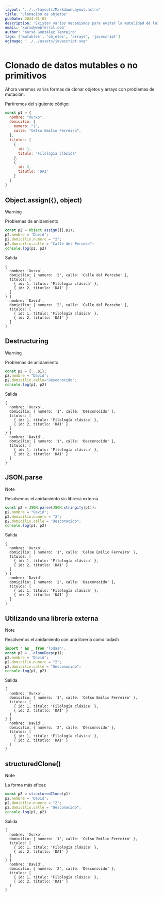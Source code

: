 ```yaml
---
layout: '../../layouts/MarkdownLayout.astro'
title: 'Clonación de objetos'
pubDate: 2024-01-02
description: 'Existen varios mecanismos para evitar la mutalidad de los arrays y objetos o los conocidos como datos mutables o no primitivos. Sin duda la función global structuredClone es un excelente opción. Pero en este artículo repasaremos otras posibilidades.'
email: 'xurxo@webferrol.com'
author: 'Xurxo González Tenreiro'
tags: ['mutables', 'objetos', 'arrays', 'javascript']
ogImage: '../../assets/javascript.svg'
---
```




# Clonado de datos mutables o no primitivos

Ahora veremos varias formas de clonar objetos y arrays con problemas de mutación.

Partiremos del siguiente código:

```js
const p1 = {
  nombre: "Xurxo",
  domicilio: {
    numero: "1",
    calle: "Celso Emilio Ferreiro",
  },
  titulos: [
    {
      id: 1,
      titulo: 'Filología clásica'
    },
    {
      id: 2,
      titutlo: 'DAI'
    }
  ]
}
```

## Object.assign({}, object)

> [!WARNING]
> Problemas de anidamiento

```js
const p2 = Object.assign({},p1);
p2.nombre = 'David';
p2.domicilio.numero = "2";
p2.domicilio.calle = "Calle del Percebe";
console.log(p1, p2)
```

Salida

```
{
  nombre: 'Xurxo',
  domicilio: { numero: '2', calle: 'Calle del Percebe' },
  titulos: [
    { id: 1, titulo: 'Filología clásica' },
    { id: 2, titutlo: 'DAI' }
  ]
} {
  nombre: 'David',
  domicilio: { numero: '2', calle: 'Calle del Percebe' },
  titulos: [
    { id: 1, titulo: 'Filología clásica' },
    { id: 2, titutlo: 'DAI' }
  ]
}
```

## Destructuring

> [!WARNING]
> Problemas de anidamiento

```js
const p2 = {...p1};
p2.nombre = "David";
p2.domicilio.calle="Desconocido";
console.log(p1, p2)
```
Salida

```
{
  nombre: 'Xurxo',
  domicilio: { numero: '1', calle: 'Desconocido' },
  titulos: [
    { id: 1, titulo: 'Filología clásica' },
    { id: 2, titutlo: 'DAI' }
  ]
} {
  nombre: 'David',
  domicilio: { numero: '1', calle: 'Desconocido' },
  titulos: [
    { id: 1, titulo: 'Filología clásica' },
    { id: 2, titutlo: 'DAI' }
  ]
}
```

## JSON.parse

> [!NOTE]
> Resolvemos el anidamiento sin librería externa

```js
const p2 = JSON.parse(JSON.stringify(p1));
p2.nombre = "David";
p2.domicilio.numero = "2";
p2.domicilio.calle = "Desconocido";
console.log(p1, p2)
```

Salida

```
{
  nombre: 'Xurxo',
  domicilio: { numero: '1', calle: 'Celso Emilio Ferreiro' },
  titulos: [
    { id: 1, titulo: 'Filología clásica' },
    { id: 2, titutlo: 'DAI' }
  ]
} {
  nombre: 'David',
  domicilio: { numero: '2', calle: 'Desconocido' },
  titulos: [
    { id: 1, titulo: 'Filología clásica' },
    { id: 2, titutlo: 'DAI' }
  ]
}
```

## Utilizando una librería externa

> [!NOTE]
> Resolvemos el anidamiento con una librería como lodash

```js
import * as _ from 'lodash';
const p2 = _.cloneDeep(p1);
p2.nombre = 'David';
p2.domicilio.numero = "2";
p2.domicilio.calle = "Desconocido";
console.log(p1, p2)
```

Salida

```
{
  nombre: 'Xurxo',
  domicilio: { numero: '1', calle: 'Celso Emilio Ferreiro' },
  titulos: [
    { id: 1, titulo: 'Filología clásica' },
    { id: 2, titutlo: 'DAI' }
  ]
} {
  nombre: 'David',
  domicilio: { numero: '2', calle: 'Desconocido' },
  titulos: [
    { id: 1, titulo: 'Filología clásica' },
    { id: 2, titutlo: 'DAI' }
  ]
}
```

## structuredClone()
> [!NOTE]
> La forma más eficaz

```js
const p2 = structuredClone(p1)
p2.nombre = 'David';
p2.domicilio.numero = "2";
p2.domicilio.calle = "Desconocido";
console.log(p1, p2)
```

Salida

```
{
  nombre: 'Xurxo',
  domicilio: { numero: '1', calle: 'Celso Emilio Ferreiro' },
  titulos: [
    { id: 1, titulo: 'Filología clásica' },
    { id: 2, titutlo: 'DAI' }
  ]
} {
  nombre: 'David',
  domicilio: { numero: '2', calle: 'Desconocido' },
  titulos: [
    { id: 1, titulo: 'Filología clásica' },
    { id: 2, titutlo: 'DAI' }
  ]
}
```